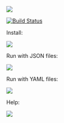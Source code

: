 <a href="https://codeclimate.com/github/moklidia/moklidia-php-project-lvl2/maintainability"><img src="https://api.codeclimate.com/v1/badges/4a6ec3c1027f5da30a61/maintainability" /></a>

[![Build Status](https://travis-ci.org/moklidia/moklidia-php-project-lvl2.svg?branch=master)](https://travis-ci.org/moklidia/moklidia-php-project-lvl2)

Install:

<a href="https://asciinema.org/a/mjRzD9ZYFmLYN0mq61uidWiog" target="_blank"><img src="https://asciinema.org/a/mjRzD9ZYFmLYN0mq61uidWiog.svg" /></a>

Run with JSON files:

<a href="https://asciinema.org/a/nInPeojNAjqctUZys8PHSQ4Pk" target="_blank"><img src="https://asciinema.org/a/nInPeojNAjqctUZys8PHSQ4Pk.svg" /></a>

Run with YAML files:

<a href="https://asciinema.org/a/DvpgTxkEcumoAIhAtODXRL7of" target="_blank"><img src="https://asciinema.org/a/DvpgTxkEcumoAIhAtODXRL7of.svg" /></a>

Help:

<a href="https://asciinema.org/a/pg8ZG51azn3QqBVFoP3LgKI8O" target="_blank"><img src="https://asciinema.org/a/pg8ZG51azn3QqBVFoP3LgKI8O.svg" /></a>